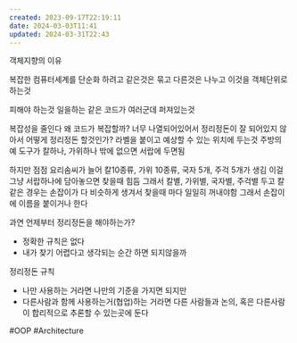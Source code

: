 ```yaml
---
created: 2023-09-17T22:19:11
date: 2024-03-03T11:41
updated: 2024-03-31T22:43
---
```

객체지향의 이유

복잡한 컴퓨터세계를 단순화 하려고
같은것은 묶고
다른것은 나누고
이것을 객체단위로 하는것

피해야 하는것 일을하는 같은 코드가 여러군데 퍼져있는것

복잡성을 줄인다
왜 코드가 복잡할까?
너무 나열되어있어서
정리정돈이 잘 되어있지 않아서
어떻게 정리정돈 할것인가?
라벨을 붙이고 예상할 수 있는 위치에 두는것
주방의 예
도구가 칼하나, 가위하나 밖에 없으면 서랍에 두면됨

하지만 점점 요리솜씨가 늘어 칼10종류, 가위 10종류, 국자 5개, 주걱 5개가 생김
이걸 그냥 서랍하나에 담아놓으면 찾을때 힘듬
그래서 칼별, 가위별, 국자별, 주걱별 두고
칼같은 경우는 손잡이가 다 비슷하게 생겨서 찾을때 마다 일일히 꺼내야함
그래서 손잡이에 이름을 붙이거나 한다

과연 언제부터 정리정돈을 해야하는가?
- 정확한 규칙은 없다
- 내가 찾기 어렵다고 생각되는 순간 하면 되지않을까

정리정돈 규칙
- 나만 사용하는 거라면 나만의 기준을 가지면 되지만
- 다른사람과 함께 사용하는거(협업)하는 거라면 다른 사람들과 논의, 혹은 다른사람이 합리적으로 추론할 수 있는곳에 둔다

#OOP
#Architecture

